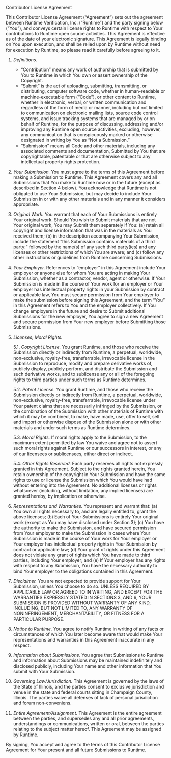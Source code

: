 Contributor License Agreement

This Contributor License Agreement (“Agreement”) sets out the agreement between Runtime Verification, Inc. (“Runtime”) and the party signing below (“You”), and conveys certain license rights to Runtime with respect to Your contributions to Runtime open source activities. This Agreement is effective as of the date of your electronic signature.
This Agreement is legally binding on You upon execution, and shall be relied upon by Runtime without need for execution by Runtime, so please read it carefully before agreeing to it.

1. *Definitions.*

    -   “Contribution” means any work of authorship that is submitted by You to Runtime in which You own or assert ownership of the Copyright.
    -   “Submit” is the act of uploading, submitting, transmitting, or distributing, computer software code, whether in human-readable or machine-executable form (“Code”), or other content to Runtime, whether in electronic, verbal, or written communication and regardless of the form of media or manner, including but not limited to communication on electronic mailing lists, source code control systems, and issue tracking systems that are managed by or on behalf of Runtime, for the purpose of discussing, addressing and/or improving any Runtime open source activities, excluding, however, any communication that is conspicuously marked or otherwise designated in writing by You as “Not a Submission.”
    -   “Submission” means all Code and other materials, including any associated comments and documentation, Submitted by You that are copyrightable, patentable or that are otherwise subject to any intellectual property rights protection.

2.  *Your Submission.*
    You must agree to the terms of this Agreement before making a Submission to Runtime.
    This Agreement covers any and all Submissions that You make to Runtime now or in the future (except as described in Section 4 below).
    You acknowledge that Runtime is not obligated to use Your Submission, but may decide to include Your Submission in or with any other materials and in any manner it considers appropriate.

3.  *Original Work.*
    You warrant that each of Your Submissions is entirely Your original work.
    Should You wish to Submit materials that are not Your original work, You may Submit them separately if You: (a) retain all copyright and license information that was in the materials as You received them; (b) in the description accompanying Your Submission, include the statement “this Submission contains materials of a third party:”  followed by the name(s) of any such third party(ies) and any licenses or other restrictions of which You are aware; and (c) follow any other instructions or guidelines from Runtime concerning Submissions.

4.  *Your Employer.*
    References to “employer” in this Agreement include Your employer or anyone else for whom You are acting in making Your Submission, whether as a contractor, vendor, agent or otherwise.
    If Your Submission is made in the course of Your work for an employer or Your employer has intellectual property rights in your Submission by contract or applicable law, You must secure permission from Your employer to make the submission before signing this Agreement, and the term “You” in this Agreement refers to You and the employer collectively.
    If You change employers in the future and desire to Submit additional Submissions for the new employer, You agree to sign a new Agreement and secure permission from Your new employer before Submitting those Submissions.

5.  *Licenses; Moral Rights.*

    5.1. *Copyright License.*
         You grant Runtime, and those who receive the Submission directly or indirectly from Runtime, a perpetual, worldwide, non-exclusive, royalty-free, transferrable, irrevocable license in the Submission to reproduce, modify and prepare derivative works of, publicly display, publicly perform, and distribute the Submission and such derivative works, and to sublicense any or all of the foregoing rights to third parties under such terms as Runtime determines.

    5.2. *Patent License.*
         You grant Runtime, and those who receive the Submission directly or indirectly from Runtime, a perpetual, worldwide, non-exclusive, royalty-free, transferrable, irrevocable license under Your patent claims that are necessarily infringed by the Submission, or the combination of the Submission with other materials of Runtime with which it may be combined, to make, have made, use, offer to sell, sell and import or otherwise dispose of the Submission alone or with other materials and under such terms as Runtime determines.

    5.3. *Moral Rights.*
         If moral rights apply to the Submission, to the maximum extent permitted by law You waive and agree not to assert such moral rights against Runtime or our successors in interest, or any of our licensees or sublicensees, either direct or indirect.

    5.4. *Other Rights Reserved.*
         Each party reserves all rights not expressly granted in this Agreement.
         Subject to the rights granted herein, You retain ownership of the copyright in Your Submission and have the same rights to use or license the Submission which You would have had without entering into the Agreement.
         No additional licenses or rights whatsoever (including, without limitation, any implied licenses) are granted hereby, by implication or otherwise.

6.  *Representations and Warranties.*
    You represent and warrant that: (a) You own all rights necessary to, and are legally entitled to, grant the above licenses; (b) Each of Your Submissions is entirely Your original work (except as You may have disclosed under Section 3); (c) You have the authority to make the Submission, and have secured permission from Your employer to make the Submission in cases where Your Submission is made in the course of Your work for Your employer or Your employer has intellectual property rights in Your Submission by contract or applicable law; (d) Your grant of rights under this Agreement does not violate any grant of rights which You have made to third parties, including Your employer; and (e) If Your employer has any rights with respect to any Submission, You have the necessary authority to bind Your employer to the obligations contained in this Agreement.

7.  *Disclaimer.*
    You are not expected to provide support for Your Submission, unless You choose to do so.
    UNLESS REQUIRED BY APPLICABLE LAW OR AGREED TO IN WRITING, AND EXCEPT FOR THE WARRANTIES EXPRESSLY STATED IN SECTIONS 3, AND 6, YOUR SUBMISSION IS PROVIDED WITHOUT WARRANTY OF ANY KIND, INCLUDING, BUT NOT LIMITED TO, ANY WARRANTY OF NONINFRINGEMENT, MERCHANTABILITY, OR FITNESS FOR A PARTICULAR PURPOSE.

8.  *Notice to Runtime.*
    You agree to notify Runtime in writing of any facts or circumstances of which You later become aware that would make Your representations and warranties in this Agreement inaccurate in any respect.

9.  *Information about Submissions.*
    You agree that Submissions to Runtime and information about Submissions may be maintained indefinitely and disclosed publicly, including Your name and other information that You submit with Your Submission.

10. *Governing Law/Jurisdiction.*
    This Agreement is governed by the laws of the State of Illinois, and the parties consent to exclusive jurisdiction and venue in the state and federal courts sitting in Champaign County, Illinois.
    The parties waive all defenses of lack of personal jurisdiction and forum non-conveniens.

11. *Entire Agreement/Assignment.*
    This Agreement is the entire agreement between the parties, and supersedes any and all prior agreements, understandings or communications, written or oral, between the parties relating to the subject matter hereof.
    This Agreement may be assigned by Runtime.

By signing, You accept and agree to the terms of this Contributor License Agreement for Your present and all future Submissions to Runtime.
